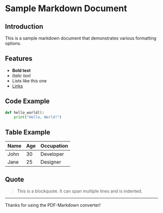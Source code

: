 # Sample Markdown Document

## Introduction
This is a sample markdown document that demonstrates various formatting options.

## Features
- **Bold text**
- *Italic text*
- Lists like this one
- [Links](https://www.example.com)

## Code Example
```python
def hello_world():
    print("Hello, World!")
```

## Table Example
| Name | Age | Occupation |
|------|-----|------------|
| John | 30  | Developer  |
| Jane | 25  | Designer   |

## Quote
> This is a blockquote. It can span multiple lines and is indented.

---

Thanks for using the PDF-Markdown converter!
